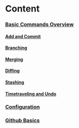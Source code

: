 # Content

### [Basic Commands Overview](https://github.com/pytherik/learning-git/wiki/Basic-Commands-Overview)
#### [Add and Commit](https://github.com/pytherik/learning-git/wiki/Add-and-Commit)
#### [Branching](https://github.com/pytherik/learning-git/wiki/Branching)
#### [Merging](https://github.com/pytherik/learning-git/wiki/Merging)
#### [Diffing](https://github.com/pytherik/learning-git/wiki/Diffing)
#### [Stashing](https://github.com/pytherik/learning-git/wiki/Stashing)
#### [Timetraveling and Undo](https://github.com/pytherik/learning-git/wiki/Timetraveling-and-Undo)
### [Configuration](https://github.com/pytherik/learning-git/wiki/Configuration)
### [Github Basics](https://github.com/pytherik/learning-git/wiki/Github-Basics)


